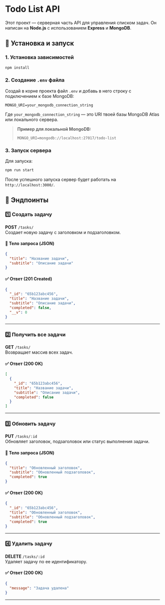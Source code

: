 # Todo List API

Этот проект — серверная часть API для управления списком задач. Он написан на **Node.js** с использованием **Express** и **MongoDB**.

## 🚀 Установка и запуск

### 1. Установка зависимостей
```sh
npm install
```

### 2. Создание `.env` файла  
Создай в корне проекта файл `.env` и добавь в него строку с подключением к базе MongoDB:

```
MONGO_URI=your_mongodb_connection_string
```

Где `your_mongodb_connection_string` — это URI твоей базы MongoDB Atlas или локального сервера.

> **Пример для локальной MongoDB:**  
> ```
> MONGO_URI=mongodb://localhost:27017/todo-list
> ```

### 3. Запуск сервера  
Для запуска:  
```sh
npm run start
```

После успешного запуска сервер будет работать на `http://localhost:3000/`.

## 📍 Эндпоинты

### 1️⃣ Создать задачу  
**POST** `/tasks/`  
Создает новую задачу с заголовком и подзаголовком.

#### 🔹 Тело запроса (JSON)
```json
{
  "title": "Название задачи",
  "subtitle": "Описание задачи"
}
```

#### ✅ Ответ (201 Created)
```json
{
  "_id": "65b123abc456",
  "title": "Название задачи",
  "subtitle": "Описание задачи",
  "completed": false,
  "__v": 0
}
```

---

### 2️⃣ Получить все задачи  
**GET** `/tasks/`  
Возвращает массив всех задач.

#### ✅ Ответ (200 OK)
```json
[
  {
    "_id": "65b123abc456",
    "title": "Название задачи",
    "subtitle": "Описание задачи",
    "completed": false
  }
]
```

---

### 3️⃣ Обновить задачу  
**PUT** `/tasks/:id`  
Обновляет заголовок, подзаголовок или статус выполнения задачи.

#### 🔹 Тело запроса (JSON)
```json
{
  "title": "Обновленный заголовок",
  "subtitle": "Обновленный подзаголовок",
  "completed": true
}
```

#### ✅ Ответ (200 OK)
```json
{
  "_id": "65b123abc456",
  "title": "Обновленный заголовок",
  "subtitle": "Обновленный подзаголовок",
  "completed": true
}
```

---

### 4️⃣ Удалить задачу  
**DELETE** `/tasks/:id`  
Удаляет задачу по ее идентификатору.

#### ✅ Ответ (200 OK)
```json
{
  "message": "Задача удалена"
}
```

---

